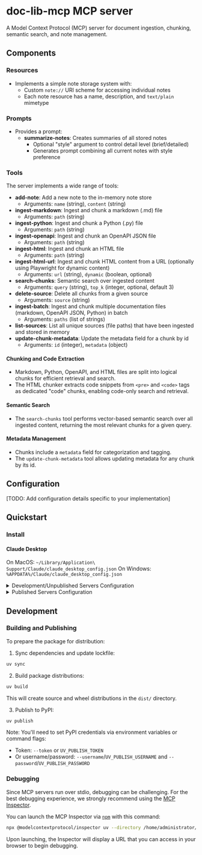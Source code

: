 # doc-lib-mcp MCP server

A Model Context Protocol (MCP) server for document ingestion, chunking, semantic search, and note management.

## Components

### Resources

- Implements a simple note storage system with:
  - Custom `note://` URI scheme for accessing individual notes
  - Each note resource has a name, description, and `text/plain` mimetype

### Prompts

- Provides a prompt:
  - **summarize-notes**: Creates summaries of all stored notes
    - Optional "style" argument to control detail level (brief/detailed)
    - Generates prompt combining all current notes with style preference

### Tools

The server implements a wide range of tools:

- **add-note**: Add a new note to the in-memory note store
  - Arguments: `name` (string), `content` (string)
- **ingest-markdown**: Ingest and chunk a markdown (.md) file
  - Arguments: `path` (string)
- **ingest-python**: Ingest and chunk a Python (.py) file
  - Arguments: `path` (string)
- **ingest-openapi**: Ingest and chunk an OpenAPI JSON file
  - Arguments: `path` (string)
- **ingest-html**: Ingest and chunk an HTML file
  - Arguments: `path` (string)
- **ingest-html-url**: Ingest and chunk HTML content from a URL (optionally using Playwright for dynamic content)
  - Arguments: `url` (string), `dynamic` (boolean, optional)
- **search-chunks**: Semantic search over ingested content
  - Arguments: `query` (string), `top_k` (integer, optional, default 3)
- **delete-source**: Delete all chunks from a given source
  - Arguments: `source` (string)
- **ingest-batch**: Ingest and chunk multiple documentation files (markdown, OpenAPI JSON, Python) in batch
  - Arguments: `paths` (list of strings)
- **list-sources**: List all unique sources (file paths) that have been ingested and stored in memory
- **update-chunk-metadata**: Update the metadata field for a chunk by id
  - Arguments: `id` (integer), `metadata` (object)

#### Chunking and Code Extraction

- Markdown, Python, OpenAPI, and HTML files are split into logical chunks for efficient retrieval and search.
- The HTML chunker extracts code snippets from `<pre>` and `<code>` tags as dedicated "code" chunks, enabling code-only search and retrieval.

#### Semantic Search

- The `search-chunks` tool performs vector-based semantic search over all ingested content, returning the most relevant chunks for a given query.

#### Metadata Management

- Chunks include a `metadata` field for categorization and tagging.
- The `update-chunk-metadata` tool allows updating metadata for any chunk by its id.

## Configuration

[TODO: Add configuration details specific to your implementation]

## Quickstart

### Install

#### Claude Desktop

On MacOS: `~/Library/Application\ Support/Claude/claude_desktop_config.json`
On Windows: `%APPDATA%/Claude/claude_desktop_config.json`

<details>
  <summary>Development/Unpublished Servers Configuration</summary>
  ```
  "mcpServers": {
    "doc-lib-mcp": {
      "command": "uv",
      "args": [
        "--directory",
        "/home/administrator/python-share/documentation_library/doc-lib-mcp",
        "run",
        "doc-lib-mcp"
      ]
    }
  }
  ```
</details>

<details>
  <summary>Published Servers Configuration</summary>
  ```
  "mcpServers": {
    "doc-lib-mcp": {
      "command": "uvx",
      "args": [
        "doc-lib-mcp"
      ]
    }
  }
  ```
</details>

## Development

### Building and Publishing

To prepare the package for distribution:

1. Sync dependencies and update lockfile:
```bash
uv sync
```

2. Build package distributions:
```bash
uv build
```

This will create source and wheel distributions in the `dist/` directory.

3. Publish to PyPI:
```bash
uv publish
```

Note: You'll need to set PyPI credentials via environment variables or command flags:
- Token: `--token` or `UV_PUBLISH_TOKEN`
- Or username/password: `--username`/`UV_PUBLISH_USERNAME` and `--password`/`UV_PUBLISH_PASSWORD`

### Debugging

Since MCP servers run over stdio, debugging can be challenging. For the best debugging
experience, we strongly recommend using the [MCP Inspector](https://github.com/modelcontextprotocol/inspector).

You can launch the MCP Inspector via [`npm`](https://docs.npmjs.com/downloading-and-installing-node-js-and-npm) with this command:

```bash
npx @modelcontextprotocol/inspector uv --directory /home/administrator/python-share/documentation_library/doc-lib-mcp run doc-lib-mcp
```

Upon launching, the Inspector will display a URL that you can access in your browser to begin debugging.
